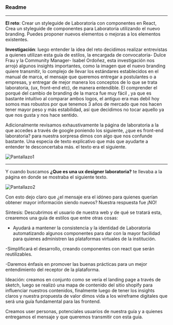 ### **Readme**
***

**El reto**: Crear un styleguide de Laboratoria con componentes en React, Crea un styleguide de componentes para Laboratoria utilizando el nuevo branding. Puedes proponer nuevos elementos o mejoras a los elementos existentes.

**Investigación**: luego entender la idea del reto decidimos realizar entrevistas a quienes utilizan esta guía de estilos, la encargada de convocatoria- Dulce Frau y la Community Manager- Isabel Ordoñez, esta investigación nos arrojó algunos insights importantes, como la imagen que el nuevo branding quiere transmitir, lo complejo de llevar los estándares establecidos en el manual de marca, el mensaje que queremos entregar a postulantes o a empresas, y entregar de mejor manera los conceptos de lo que se trata laboratoria, (ux, front-end etc), de manera entendible. 
El comprender el porqué del cambio de branding de la marca fue  muy fácil , ya que es bastante intuitivo al comparar ambos logos, el antiguo era mas debil hoy somos mas robustos por que tenemos 3 años de mercado que nos hacen tener mayor peso y más estabilidad, así que decidimos no tocar aquello ya que nos gusta y nos hace sentido. 

Adicionalmente revisamos exhaustivamente la página de laboratoria a la que accedes a través de google poniendo los siguiente, ¿que es front-end laboratoria? para nuestra sorpresa dimos con algo que nos confunde bastante. Una especia de texto explicativo que más que ayudarte a entender te desconcertaba más. 
el texto era el siguiente. 

![Pantallazo1](Info_front_actual.png)

***

Y cuando  buscamos  **¿Que es una ux designer laboratoria?** te llevaba a la página en donde se mostraba el siguiente texto.

![Pantallazo2](Información_UX_actual.png)

Con esto dejo claro que ¿el mensaje era el idóneo para quienes querían obtener mayor información siendo nuevos?
Nuestra respuesta fue ¡NO!

Síntesis: Descubrimos el usuario de nuestra web y de qué se tratará esta,  
crearemos una guía de estilos que entre otras cosas:

- Ayudará a mantener la consistencia y la identidad de Laboratoria automatizando algunos componentes para dar  con la mayor facilidad para quienes administren las plataformas virtuales de la institución. 

-Simplificará el desarrollo, creando componentes con react que serán reutilizables.
 
-Daremos énfasis en promover las buenas prácticas para un mejor entendimiento del receptor de la plataforma.

Ideación: creamos en conjunto como se vería el landing page a través de sketch, luego se realizó una mapa de contenido del sitio shopify para influenciar nuestros contenidos, finalmente luego de tener los insights claros y nuestra propuesta de valor dimos vida a los wireframe digitales que será una guía fundamental para las frontend. 

Creamos user personas, potenciales usuarios de nuestra guía y a quienes entregamos el mensaje y que queremos transmitir con esta guia. 
